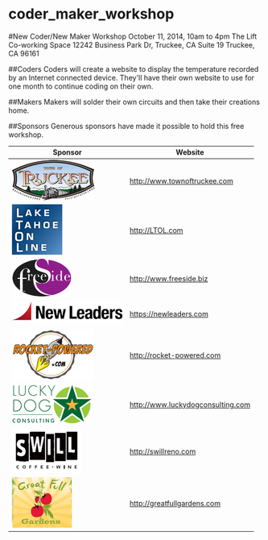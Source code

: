coder_maker_workshop
====================

#New Coder/New Maker Workshop
October 11, 2014, 10am to 4pm
The Lift Co-working Space
12242 Business Park Dr, Truckee, CA
Suite 19
Truckee, CA 96161

##Coders
Coders will create a website to display the temperature recorded by an Internet connected device. They'll have their own website to use for one month to continue coding on their own.

##Makers
Makers will solder their own circuits and then take their creations home.

##Sponsors
Generous sponsors have made it possible to hold this free workshop.

| Sponsor | Website |
| ------- | ------- |
| ![Town of Truckee](/sponsor_logos/Town_of_Truckee.png) | http://www.townoftruckee.com |
| ![Lake Tahoe On Line](/sponsor_logos/Lake_Tahoe_On_Line.png) | http://LTOL.com |
| ![Freeside](/sponsor_logos/Freeside_Internet_Services.png) | http://www.freeside.biz |
| ![New Leaders](/sponsor_logos/New_Leaders.png) | https://newleaders.com |
| ![Rocket Powered Hosting](/sponsor_logos/Rocket_Powered.png) | http://rocket-powered.com |
| ![Lucky Dog Consulting](/sponsor_logos/Lucky_Dog_Consulting.png) | http://www.luckydogconsulting.com | 
| ![Swill Coffee Wine](/sponsor_logos/Swill_Coffee_Wine.png) | http://swillreno.com |
| ![Great Full Gardens](/sponsor_logos/Great_Full_Gardens.png) | http://greatfullgardens.com |
